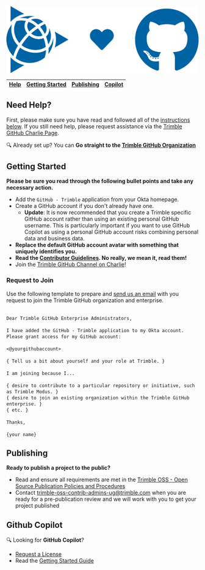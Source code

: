 ![Trimble <3 GitHub](/assets/img/trimble-heart-github.svg)

| [Help](#need-help) | [Getting Started](#getting-started) | [Publishing](#publishing) | [Copilot](#github-copilot) |
|-|-|-|-|

## Need Help?

First, please make sure you have read and followed all of the [instructions below](#getting-started). If you still need help, please request assistance via the [Trimble GitHub Charlie Page](https://charlie.trimble.com/channels/204800003/TrimbleGitHub).

🔍 Already set up? You can **Go straight to the [Trimble GitHub Organization](https://github.com/trimble-oss)**

## Getting Started

**Please be sure you read through the following bullet points and take any necessary action.**

- Add the `GitHub - Trimble` application from your Okta homepage.
- Create a GitHub account if you don't already have one.
  - **Update**: It is now recommended that you create a Trimble specific GitHub account rather than using an existing personal GitHub username. This is particularly important if you want to use GitHub Copilot as using a personal GitHub account risks combining personal data and business data.
- **Replace the default GitHub account avatar with something that uniquely identifies you.**
- **Read the [Contributor Guidelines](/guidelines/index.md). No really, we mean it, read them!**
- Join the [Trimble GitHub Channel on Charlie](https://app.happeo.com/channels/204800003/TrimbleGithub)!

### Request to Join

Use the following template to prepare and [send us an email](mailto:trimble-oss-contrib-admins-ug@trimble.com) with you request to join the Trimble GitHub organization and enterprise.

```text

Dear Trimble GitHub Enterprise Administrators,

I have added the GitHub - Trimble application to my Okta account. Please grant access for my GitHub account:

<@yourgithubaccount>

{ Tell us a bit about yourself and your role at Trimble. }

I am joining because I...

{ desire to contribute to a particular repository or initiative, such as Trimble Modus. }
{ desire to join an existing organization within the Trimble GitHub enterprise. }
{ etc. }

Thanks,

{your name}

```

## Publishing

**Ready to publish a project to the public?**

- Read and ensure all requirements are met in the [Trimble OSS - Open Source Publication Policies and Procedures](https://docs.google.com/document/d/1zL_qjgBfECiQ-3KtYRFgVi3zZESPpSYF1mVi755cu_M)
- Contact [trimble-oss-contrib-admins-ug@trimble.com](mailto:trimble-oss-contrib-admins-ug@trimble.com) when you are ready for a pre-publication review and we will work with you to get your project published

## Github Copilot

🔍 Looking for **GitHub Copilot**?
  - [Request a License](https://support.trimble.cloud/support/catalog/items/42)
  - Read the [Getting Started Guide](https://docs.google.com/document/d/1qsuPPdbuDQxzii2c9ucvwdWsNRAf09mAwMOpzUjt5UQ/edit#heading=h.kt03vcur1pr9)

